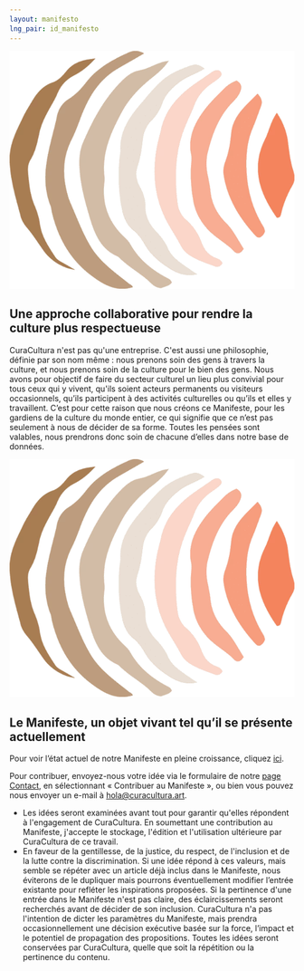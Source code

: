 ```yaml
---
layout: manifesto
lng_pair: id_manifesto
---
```

<div class="padding-container even-background">
    <div>
        <div class="photoTitle">
            <img class="imgTitles" src="/assets/img/default/logo.webp" alt="Logo image">
            <h2 class="title2">Une approche collaborative pour rendre la culture plus respectueuse</h2>
        </div>
        <p>CuraCultura n'est pas qu'une entreprise. C'est aussi une philosophie, définie par son nom même : nous prenons soin des gens à travers la culture, et nous prenons soin de la culture pour le bien des gens. Nous avons pour objectif de faire du secteur culturel un lieu plus convivial pour tous ceux qui y vivent, qu'ils soient acteurs permanents ou visiteurs occasionnels, qu’ils participent à des activités culturelles ou qu’ils et elles y travaillent. C’est pour cette raison que nous créons ce Manifeste, pour les gardiens de la culture du monde entier, ce qui signifie que ce n’est pas seulement à nous de décider de sa forme. Toutes les pensées sont valables, nous prendrons donc soin de chacune d’elles dans notre base de données.</p>
    </div>
    <div>
        <div class="photoTitle">
            <img class="imgTitles" src="/assets/img/default/logo.webp" alt="Logo image">
            <h2 class="title2">Le Manifeste, un objet vivant tel qu’il se présente actuellement</h2>
        </div>
        <p>
            Pour voir l’état actuel de notre Manifeste en pleine croissance, cliquez <a
            href="{{ site.data.conf.main.links.manifesto_doc }}" target="_blank" class="link">ici</a>.
        </p>
        <p>Pour contribuer, envoyez-nous votre idée via le formulaire de notre <a class="link" href="contact">page Contact</a>, en sélectionnant « Contribuer au Manifeste », ou bien vous pouvez nous envoyer un e-mail à   <a class="link" href="mailto:hola@curacultura.art">hola@curacultura.art</a>.</p>
        <ul id="smallprint">
            <li>Les idées seront examinées avant tout pour garantir qu'elles répondent à l'engagement de CuraCultura. En soumettant une contribution au Manifeste, j'accepte le stockage, l'édition et l'utilisation ultérieure par CuraCultura de ce travail.</li>
            <li>En faveur de la gentillesse, de la justice, du respect, de l'inclusion et de la lutte contre la discrimination. Si une idée répond à ces valeurs, mais semble se répéter avec un article déjà inclus dans le Manifeste, nous éviterons de le dupliquer mais pourrons éventuellement modifier l’entrée existante pour refléter les inspirations proposées. Si la pertinence d'une entrée dans le Manifeste n'est pas claire, des éclaircissements seront recherchés avant de décider de son inclusion. CuraCultura n'a pas l'intention de dicter les paramètres du Manifeste, mais prendra occasionnellement une décision exécutive basée sur la force, l’impact et le potentiel de propagation des propositions. Toutes les idées seront conservées par CuraCultura, quelle que soit la répétition ou la pertinence du contenu. </li>
        </ul>
    </div>
</div>
